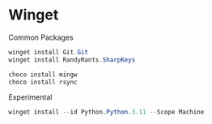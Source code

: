 # Winget


Common Packages
```ps1
winget install Git.Git
winget install RandyRants.SharpKeys

choco install mingw
choco install rsync
```

Experimental


```ps1
winget install --id Python.Python.3.11 --Scope Machine
```
